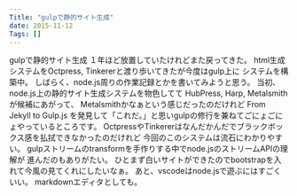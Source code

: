 ```yaml
---
Title: "gulpで静的サイト生成"
date: 2015-11-12
Tags: []
---
```


gulpで静的サイト生成
１年ほど放置していたけれどまた戻ってきた。
html生成システムをOctpress, Tinkererと渡り歩いてきたが今度はgulp上に
システムを構築中。
しばらく、node.js周りの作業記録とかを書いてみようと思う。
当初、node.js上の静的サイト生成システムを物色してて
HubPress, Harp, Metalsmithが候補にあがって、
Metalsmithかなぁという感じだったのだけれど
From Jekyll to Gulp.js
を発見して「これだ。」と思いgulpの修行を兼ねてごにょごにょやっているところです。
OctpressやTinkererはなんだかんだでブラックボックス感を払拭できなかったのだけれど
今回のこのシステムは流石にわかりやすい。
gulpストリームのtransformを手作りする中でnode.jsのストリームAPIの理解が
進んだのもありがたい。
ひとまず白いサイトができたのでbootstrapを入れて今風の見てくれにしたいなぁ。
あと、vscodeはnode.jsで遊ぶにはすごくいい。
markdownエディタとしても。
